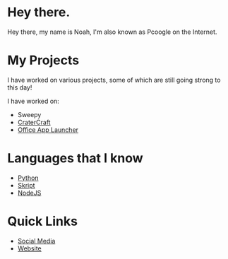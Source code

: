 # Hey there.
Hey there, my name is Noah, I'm also known as Pcoogle on the Internet.
# My Projects
I have worked on various projects, some of which are still going strong to this day!

I have worked on:

- Sweepy
- [CraterCraft](https://github.com/CraterCraft-Network)
- [Office App Launcher](https://github.com/Pcoogle/Office-App-Launcher)
# Languages that I know
- [Python](https://python.org)
- [Skript](https://github.com/SkriptLang)
- [NodeJS](https://nodejs.org)
# Quick Links
- [Social Media](https://pcoogle.link)
- [Website](https://pcoogle.co.uk)
